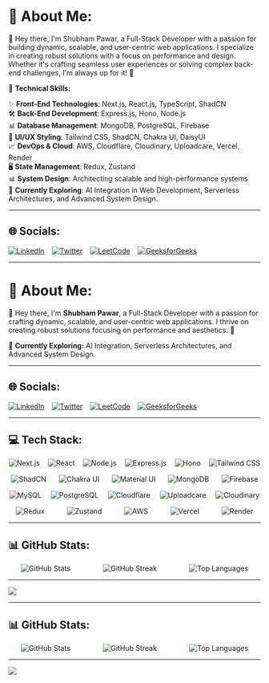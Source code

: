 # 💫 About Me:
👋 Hey there, I'm Shubham Pawar, a Full-Stack Developer with a passion for building dynamic, scalable, and user-centric web applications. I specialize in creating robust solutions with a focus on performance and design. Whether it's crafting seamless user experiences or solving complex back-end challenges, I'm always up for it! 🚀

🔧 **Technical Skills:**

✨ **Front-End Technologies**: Next.js, React.js, TypeScript, ShadCN  
🛠️ **Back-End Development**: Express.js, Hono, Node.js  
📊 **Database Management**: MongoDB, PostgreSQL, Firebase  
🎨 **UI/UX Styling**: Tailwind CSS, ShadCN, Chakra UI, DaisyUI  
📈 **DevOps & Cloud**: AWS, Cloudflare, Cloudinary, Uploadcare, Vercel, Render  
🖥️ **State Management**: Redux, Zustand  
📊 **System Design**: Architecting scalable and high-performance systems  
🌱 **Currently Exploring**: AI Integration in Web Development, Serverless Architectures, and Advanced System Design.


---
## 🌐 Socials:
<div style="display: flex; align-items: center; gap: 15px;">
  <a href="https://www.linkedin.com/in/shubham-pawar-4231311a4/"><img src="https://img.shields.io/badge/LinkedIn-%230077B5.svg?logo=linkedin&logoColor=white" alt="LinkedIn" /></a>
  <a href="https://x.com/Shubhampawar484"><img src="https://img.shields.io/badge/X-black.svg?logo=X&logoColor=white" alt="Twitter" /></a>
  <a href="https://leetcode.com/shubhampawar4841/"><img src="https://img.shields.io/badge/LeetCode-%23000000.svg?logo=leetcode&logoColor=white" alt="LeetCode" /></a>
  <a href="https://auth.geeksforgeeks.org/user/shubhampa9xnw/"><img src="https://img.shields.io/badge/GeeksforGeeks-%2300C853.svg?logo=geeksforgeeks&logoColor=white" alt="GeeksforGeeks" /></a>
</div>

---

# 💫 About Me:
👋 Hey there, I'm **Shubham Pawar**, a Full-Stack Developer with a passion for crafting dynamic, scalable, and user-centric web applications. I thrive on creating robust solutions focusing on performance and aesthetics. 🚀

🌱 **Currently Exploring:** AI Integration, Serverless Architectures, and Advanced System Design.

---

## 🌐 Socials:
<div style="display: flex; align-items: center; gap: 15px;">
  <a href="https://www.linkedin.com/in/shubham-pawar-4231311a4/"><img src="https://img.shields.io/badge/LinkedIn-%230077B5.svg?logo=linkedin&logoColor=white" alt="LinkedIn" /></a>
  <a href="https://x.com/Shubhampawar484"><img src="https://img.shields.io/badge/X-black.svg?logo=X&logoColor=white" alt="Twitter" /></a>
  <a href="https://leetcode.com/shubhampawar4036/"><img src="https://img.shields.io/badge/LeetCode-%23000000.svg?logo=leetcode&logoColor=white" alt="LeetCode" /></a>
  <a href="https://auth.geeksforgeeks.org/user/shubhampa9xnw/"><img src="https://img.shields.io/badge/GeeksforGeeks-%2300C853.svg?logo=geeksforgeeks&logoColor=white" alt="GeeksforGeeks" /></a>
</div>

---

## 💻 Tech Stack:
<div style="display: flex; flex-wrap: wrap; gap: 15px; justify-content: space-around;">

<img src="https://img.shields.io/badge/next-black?style=for-the-badge&logo=next.js&logoColor=white" alt="Next.js" />
<img src="https://img.shields.io/badge/react-%2320232a.svg?style=for-the-badge&logo=react&logoColor=%2361DAFB" alt="React" />
<img src="https://img.shields.io/badge/node.js-6DA55F?style=for-the-badge&logo=node.js&logoColor=white" alt="Node.js" />
<img src="https://img.shields.io/badge/express.js-%23404d59.svg?style=for-the-badge&logo=express&logoColor=white" alt="Express.js" />
<img src="https://img.shields.io/badge/hono-black?style=for-the-badge&logoColor=white" alt="Hono" />
<img src="https://img.shields.io/badge/tailwindcss-%2338B2AC.svg?style=for-the-badge&logo=tailwind-css&logoColor=white" alt="Tailwind CSS" />
<img src="https://img.shields.io/badge/shadcn-%23F7F7F7.svg?style=for-the-badge&logo=tailwindcss&logoColor=black" alt="ShadCN" />
<img src="https://img.shields.io/badge/chakraui-%233197F7.svg?style=for-the-badge&logo=chakraui&logoColor=white" alt="Chakra UI" />
<img src="https://img.shields.io/badge/material--ui-%230081CB.svg?style=for-the-badge&logo=mui&logoColor=white" alt="Material UI" />
<img src="https://img.shields.io/badge/mongodb-%234ea94b.svg?style=for-the-badge&logo=mongodb&logoColor=white" alt="MongoDB" />
<img src="https://img.shields.io/badge/firebase-%23039BE5.svg?style=for-the-badge&logo=firebase" alt="Firebase" />
<img src="https://img.shields.io/badge/mysql-%234479A1.svg?style=for-the-badge&logo=mysql&logoColor=white" alt="MySQL" />
<img src="https://img.shields.io/badge/postgresql-%23316192.svg?style=for-the-badge&logo=postgresql&logoColor=white" alt="PostgreSQL" />
<img src="https://img.shields.io/badge/cloudflare-F38020?style=for-the-badge&logo=Cloudflare&logoColor=white" alt="Cloudflare" />
<img src="https://img.shields.io/badge/uploadcare-%230078FF.svg?style=for-the-badge&logo=uploadcare&logoColor=white" alt="Uploadcare" />
<img src="https://img.shields.io/badge/cloudinary-%233448C5.svg?style=for-the-badge&logo=cloudinary&logoColor=white" alt="Cloudinary" />
<img src="https://img.shields.io/badge/redux-%23593d88.svg?style=for-the-badge&logo=redux&logoColor=white" alt="Redux" />
<img src="https://img.shields.io/badge/zustand-black?style=for-the-badge&logoColor=white" alt="Zustand" />
<img src="https://img.shields.io/badge/aws-%23FF9900.svg?style=for-the-badge&logo=amazon-aws&logoColor=white" alt="AWS" />
<img src="https://img.shields.io/badge/vercel-%23000000.svg?style=for-the-badge&logo=vercel&logoColor=white" alt="Vercel" />
<img src="https://img.shields.io/badge/render-%230066CC.svg?style=for-the-badge&logo=render&logoColor=white" alt="Render" />
</div>

---

## 📊 GitHub Stats:
<div style="display: flex; flex-wrap: wrap; justify-content: space-around; gap: 15px;">
  <img src="https://github-readme-stats.vercel.app/api?username=shubhampawar4841&theme=dark&show_icons=true&hide_border=true&count_private=true" alt="GitHub Stats" />
  <img src="https://github-readme-streak-stats.herokuapp.com/?user=shubhampawar4841&theme=dark&hide_border=true" alt="GitHub Streak" />
  <img src="https://github-readme-stats.vercel.app/api/top-langs/?username=shubhampawar4841&theme=dark&hide_border=true&include_all_commits=true&count_private=true&layout=compact" alt="Top Languages" />
</div>

---

[![](https://visitcount.itsvg.in/api?id=shubhampawar4841&icon=0&color=0)](https://visitcount.itsvg.in)

<!-- Proudly created with GPRM ( https://gprm.itsvg.in ) -->


---

## 📊 GitHub Stats:
<div style="display: flex; flex-wrap: wrap; justify-content: space-around; gap: 15px;">
  <img src="https://github-readme-stats.vercel.app/api?username=shubhampawar4841&theme=dark&show_icons=true&hide_border=true&count_private=true" alt="GitHub Stats" />
  <img src="https://github-readme-streak-stats.herokuapp.com/?user=shubhampawar4841&theme=dark&hide_border=true" alt="GitHub Streak" />
  <img src="https://github-readme-stats.vercel.app/api/top-langs/?username=shubhampawar4841&theme=dark&hide_border=true&include_all_commits=true&count_private=true&layout=compact" alt="Top Languages" />
</div>

---

[![](https://visitcount.itsvg.in/api?id=shubhampawar4841&icon=0&color=0)](https://visitcount.itsvg.in)

<!-- Proudly created with GPRM ( https://gprm.itsvg.in ) -->
